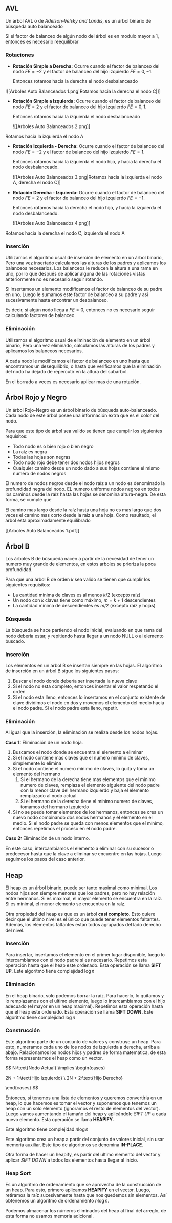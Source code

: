 ## AVL

Un árbol AVL o de *Adelson-Velsky and Landis*, es un árbol binario de búsqueda auto balanceado

Si el factor de balanceo de algún nodo del árbol es en modulo mayor a 1, entonces es necesario reequilibrar

### Rotaciones

- **Rotación Simple a Derecha:** Ocurre cuando el factor de balanceo del nodo $FE = -2$ y el factor de balanceo del hijo izquierdo $FE = 0, -1$.


	Entonces rotamos hacia la derecha el nodo desbalanceado



![[Arboles Auto Balanceados 1.png|Rotamos hacia la derecha el nodo C|]]

- **Rotación Simple a Izquierda:** Ocurre cuando el factor de balanceo del nodo $FE = 2$ y el factor de balanceo del hijo izquierdo $FE = 0, 1$.

	Entonces rotamos hacia la izquierda el nodo desbalanceado

	![[Arboles Auto Balanceados 2.png]]

Rotamos hacia la izquierda el nodo A

- **Rotación Izquierda - Derecha:** Ocurre cuando el factor de balanceo del nodo $FE = -2$ y el factor de balanceo del hijo izquierdo $FE = 1$.

	Entonces rotamos hacia la izquierda el nodo hijo, y hacia la derecha el nodo desbalanceado.

	![[Arboles Auto Balanceados 3.png|Rotamos hacia la izquierda el nodo A, derecha el nodo C]]

- **Rotación Derecha - Izquierda:** Ocurre cuando el factor de balanceo del nodo $FE = 2$ y el factor de balanceo del hijo izquierdo $FE = -1$.

	Entonces rotamos hacia la derecha el nodo hijo, y hacia la izquierda el nodo desbalanceado.

	![[Arboles Auto Balanceados 4.png]]

Rotamos hacia la derecha el nodo C, izquierda el nodo A

### Inserción

Utilizamos el algoritmo usual de inserción de elemento en un árbol binario, Pero una vez insertado calculamos las alturas de los padres y aplicamos los balanceos necesarios. Los balanceos le reducen la altura a una rama en uno, por lo que después de aplicar alguna de las rotaciones vistas anteriormente no es necesario seguir rotando.

Si insertamos un elemento modificamos el factor de balanceo de su padre en uno, Luego le sumamos este factor de balanceo a su padre y así sucesivamente hasta encontrar un desbalanceo.

Es decir, si algún nodo llega a $FE = 0$, entonces no es necesario seguir calculando factores de balanceo.

### Eliminación

Utilizamos el algoritmo usual de eliminación de elemento en un árbol binario, Pero una vez eliminado, calculamos las alturas de los padres y aplicamos los balanceos necesarios.

A cada nodo le modificamos el factor de balanceo en uno hasta que encontramos un desequilibrio, o hasta que verificamos que la eliminación del nodo ha dejado de repercutir en la altura del subárbol.

En el borrado a veces es necesario aplicar mas de una rotación.

## Árbol Rojo y Negro

Un árbol Rojo-Negro es un árbol binario de búsqueda auto-balanceado. Cada nodo de este árbol posee una información extra que es el color del nodo.

Para que este tipo de árbol sea valido se tienen que cumplir los siguientes requisitos:

- Todo nodo es o bien rojo o bien negro
- La raíz es negra
- Todas las hojas son negras
- Todo nodo rojo debe tener dos nodos hijos negros
- Cualquier camino desde un nodo dado a sus hojas contiene el mismo numero de nodos negros

El numero de nodos negros desde el nodo raíz a un nodo es denominado la profundidad negra del nodo. EL numero uniforme nodos negros en todos los caminos desde la raíz hasta las hojas se denomina altura-negra. De esta forma, se cumple que

El camino mas largo desde la raíz hasta una hoja no es mas largo que dos veces el camino mas corto desde la raíz a una hoja. Como resultado, el árbol esta aproximadamente equilibrado

[[Arboles Auto Balanceados 1.pdf]]

## Árbol B

Los árboles B de búsqueda nacen a partir de la necesidad de tener un numero muy grande de elementos, en estos arboles se prioriza la poca profundidad.

Para que una árbol B de orden $k$ sea valido se tienen que cumplir los siguientes requisitos:

- La cantidad minima de claves es al menos $k/2$ (excepto raíz)
- Un nodo con $k$ claves tiene como máximo, $m{=}k{+}1$ descendientes
- La cantidad minima de descendientes es $m/2$ (excepto raíz y hojas)

### Búsqueda

La búsqueda se hace partiendo el nodo inicial, evaluando en que rama del nodo debería estar, y repitiendo hasta llegar a un nodo NULL o al elemento buscado.

### Inserción

Los elementos en un árbol B se insertan siempre en las hojas. El algoritmo de inserción en un árbol B sigue los siguientes pasos:

1. Buscar el nodo donde debería ser insertada la nueva clave
2. Si el nodo no esta completo, entonces insertar el valor respetando el orden
3. Si el nodo esta lleno, entonces lo insertamos en el conjunto existente de clave dividimos el nodo en dos y movemos el elemento del medio hacia el nodo padre. Si el nodo padre esta lleno, repetir.

### Eliminación

Al igual que la inserción, la eliminación se realiza desde los nodos hojas.

**Caso 1:** Eliminación de un nodo hoja.

1. Buscamos el nodo donde se encuentra el elemento a eliminar
2. Si el nodo contiene mas claves que el numero mínimo de claves, simplemente lo elimina
3. Si el nodo contiene el numero mínimo de claves, lo quita y toma un elemento del hermano
	1. Si el hermano de la derecha tiene mas elementos que el mínimo numero de claves, remplaza el elemento siguiente del nodo padre con la menor clave del hermano izquierdo y baja el elemento remplazado al nodo actual.
	2. Si el hermano de la derecha tiene el mínimo numero de claves, tomamos del hermano izquierdo
4. Si no se puede tomar elementos de los hermanos, entonces se crea un nuevo nodo combinando dos nodos hermanos y el elemento en el medio. Si el nodo padre se queda con menos elementos que el mínimo, entonces repetimos el proceso en el nodo padre.

**Caso 2:** Eliminación de un nodo interno.

En este caso, intercambiamos el elemento a eliminar con su sucesor o predecesor hasta que la clave a eliminar se encuentre en las hojas. Luego seguimos los pasos del caso anterior.

## Heap

El heap es un árbol binario, puede ser tanto maximal como minimal. Los nodos hijos son siempre menores que los padres, pero no hay relación entre hermanos. Si es maximal, el mayor elemento se encuentra en la raíz. Si es minimal, el menor elemento se encuentra en la raíz.

Otra propiedad del heap es que es un árbol **casi completo**. Esto quiere decir que el ultimo nivel es el único que puede tener elementos faltantes. Además, los elementos faltantes están todos agrupados del lado derecho del nivel.

### Inserción

Para insertar, insertamos el elemento en el primer lugar disponible, luego lo intercambiamos con el nodo padre si es necesario. Repetimos esta operación hasta que el heap este ordenado. Esta operación se llama **SIFT UP.** Este algoritmo tiene complejidad $\log n$

### Eliminación

En el heap binario, solo podemos borrar la raíz. Para hacerlo, lo quitamos y lo remplazamos con el ultimo elemento, luego lo intercambiamos con el hijo adecuado (el mayor en un heap maximal). Repetimos esta operación hasta que el heap este ordenado. Esta operación se llama **SIFT DOWN.** Este algoritmo tiene complejidad $\log n$

### Construcción

Este algoritmo parte de un conjunto de valores y construye un heap. Para esto, numeramos cada uno de los nodos de izquierda a derecha, arriba a abajo. Relacionamos los nodos hijos y padres de forma matemática, de esta forma representamos el heap como un vector.

$$
N:\text{Nodo Actual} \implies \begin{cases}

2N + 1:\text{Hijo Izquierdo} \\
2N + 2:\text{Hijo Derecho}

\end{cases}
$$

Entonces, si tenemos una lista de elementos y queremos convertirla en un heap, lo que hacemos es tomar el vector y suponemos que tenemos un heap con un solo elemento (ignoramos el resto de elementos del vector). Luego vamos aumentando el tamaño del heap y aplicándole *SIFT UP* a cada nuevo elemento. Esta operación se llama **HEAPIFY.**

Este algoritmo tiene complejidad $n \log n$

Este algoritmo crea un heap a partir del conjunto de valores inicial, sin usar memoria auxiliar. Este tipo de algoritmos se denomina **IN-PLACE**.

Otra forma de hacer un heapify, es partir del ultimo elemento del vector y aplicar *SIFT DOWN* a todos los elementos hasta llegar al inicio.

### Heap Sort

Es un algoritmo de ordenamiento que se aprovecha de la construcción de un heap. Para esto, primero aplicamos **HEAPIFY** en el vector. Luego, retiramos la raíz sucesivamente hasta que nos quedemos sin elementos. Así obtenemos un algoritmo de ordenamiento $n \log n$.

Podemos almacenar los números eliminados del heap al final del arreglo, de esta forma no usamos memoria adicional.
